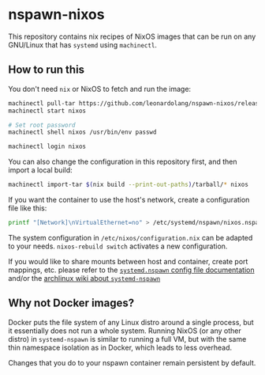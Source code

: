 # nspawn-nixos

This repository contains nix recipes of NixOS images that can be run on any
GNU/Linux that has `systemd` using `machinectl`.

## How to run this

You don't need `nix` or NixOS to fetch and run the image:

```sh
machinectl pull-tar https://github.com/leonardolang/nspawn-nixos/releases/download/v1.0/nixos-system-x86_64-linux.tar.xz nixos --verify=no
machinectl start nixos

# Set root password
machinectl shell nixos /usr/bin/env passwd

machinectl login nixos
```

You can also change the configuration in this repository first, and then import
a local build:

```sh
machinectl import-tar $(nix build --print-out-paths)/tarball/* nixos
```

If you want the container to use the host's network, create a configuration
file like this:

```sh
printf "[Network]\nVirtualEthernet=no" > /etc/systemd/nspawn/nixos.nspawn
```

The system configuration in `/etc/nixos/configuration.nix` can be adapted to
your needs.
`nixos-rebuild switch` activates a new configuration.

If you would like to share mounts between host and container, create port
mappings, etc. please refer to the
[`systemd.nspawn` config file documentation](https://man7.org/linux/man-pages/man5/systemd.nspawn.5.html)
and/or the [archlinux wiki about `systemd-nspawn`](https://wiki.archlinux.org/title/systemd-nspawn)

## Why not Docker images?

Docker puts the file system of any Linux distro around a single process, but it
essentially does not run a whole system.
Running NixOS (or any other distro) in `systemd-nspawn` is similar to running a
full VM, but with the same thin namespace isolation as in Docker, which leads to
less overhead.

Changes that you do to your nspawn container remain persistent by default.
